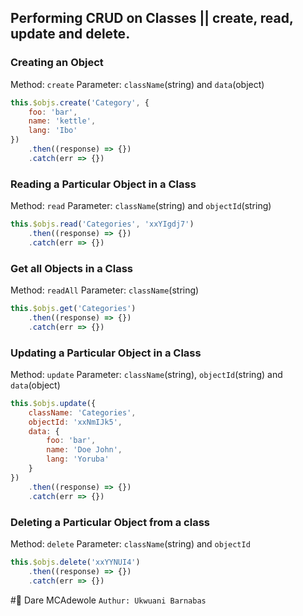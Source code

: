 ## Performing CRUD on Classes || create, read, update and delete.


### Creating an Object

Method: `create`
Parameter: `className`(string) and `data`(object)

```javascript
this.$objs.create('Category', {
    foo: 'bar',
    name: 'kettle',
    lang: 'Ibo'
})
    .then((response) => {})
    .catch(err => {})
```

### Reading a Particular Object in a Class

Method: `read`
Parameter: `className`(string) and `objectId`(string)

```javascript
this.$objs.read('Categories', 'xxYIgdj7')
    .then((response) => {})
    .catch(err => {})
```


### Get all Objects in a Class

Method: `readAll`
Parameter: `className`(string)

```javascript
this.$objs.get('Categories')
    .then((response) => {})
    .catch(err => {})
```


### Updating a Particular Object in a Class

Method: `update`
Parameter: `className`(string), `objectId`(string) and `data`(object)

```javascript
this.$objs.update({
    className: 'Categories',
    objectId: 'xxNmIJk5',
    data: {
        foo: 'bar',
        name: 'Doe John',
        lang: 'Yoruba'
    }
})
    .then((response) => {})
    .catch(err => {})
```

### Deleting a Particular Object from a class

Method: `delete`
Parameter: `className`(string) and `objectId`

```javascript
this.$objs.delete('xxYYNUI4')
    .then((response) => {})
    .catch(err => {})
```

#👏 Dare MCAdewole
`Authur: Ukwuani Barnabas` 